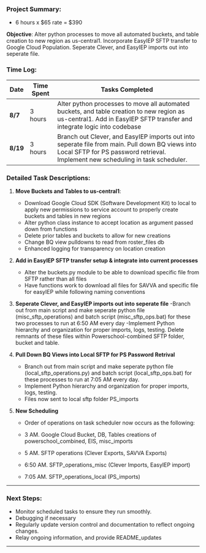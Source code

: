 ### Project Summary:
- 6 hours x $65 rate = $390 

**Objective**: Alter python processes to move all automated buckets, and table creation to new region as us-central1. 
Incorporate EasyIEP SFTP transfer to Google Cloud Population.
Seperate Clever, and EasyIEP imports out into seperate file.




### Time Log:

| **Date** | **Time Spent** | **Tasks Completed** |
|----------|----------------|---------------------|
| **8/7**  | 3 hours        | Alter python processes to move all automated buckets, and table creation to new region as us-central1. Add in EasyIEP SFTP transfer and integrate logic into codebase |
| **8/19** | 3 hours      | Branch out Clever, and EasyIEP imports out into seperate file from main. Pull down BQ views into Local SFTP for PS password retrieval. Implement new scheduling in task scheduler.



### Detailed Task Descriptions:

1. **Move Buckets and Tables to us-central1**:
   - Download Google Cloud SDK (Software Development Kit) to local to apply new permissions to service account to properly create buckets and tables in new regions
   - Alter python class instance to accept location as argument passed down from functions
   - Delete prior tables and buckets to allow for new creations
   - Change BQ view pulldowns to read from roster_files db
   - Enhanced logging for transparency on location creation 

2. **Add in EasyIEP SFTP transfer setup & integrate into current processes**
   - Alter the buckets.py module to be able to download specific file from SFTP rather than all files
   - Have functions work to download all files for SAVVA and specific file for easyIEP while following naming conventions

3. **Seperate Clever, and EasyIEP imports out into seperate file** 
   -Branch out from main script and make seperate python file (misc_sftp_operations) and batch script (misc_sftp_ops.bat) for these two processes to run at 6:50 AM every day
   -Implement Python hierarchy and organization for proper imports, logs, testing. Delete remnants of these files within Powerschool-combined SFTP folder, bucket and table.

4. **Pull Down BQ Views into Local SFTP for PS Password Retrival**  
   - Branch out from main script and make seperate python file (local_sftp_operations.py) and batch script (local_sftp_ops.bat) for these processes to run at 7:05 AM every day. 
   - Implement Python hierarchy and organization for proper imports, logs, testing.
   - Files now sent to local sftp folder PS_imports

5. **New Scheduling**
   - Order of operations on task scheduler now occurs as the following:

   - 3 AM. Google Cloud Bucket, DB, Tables creations of powerschool_combined, EIS, misc_imports 
   - 5 AM. SFTP operations (Clever Exports, SAVVA Exports)
   - 6:50 AM. SFTP_operations_misc (Clever Imports, EasyIEP import)  
   - 7:05 AM. SFTP_operations_local (PS_imports) 


---

### Next Steps:
- Monitor scheduled tasks to ensure they run smoothly.
- Debugging if necessary
- Regularly update version control and documentation to reflect ongoing changes.
- Relay ongoing information, and provide README_updates
---

